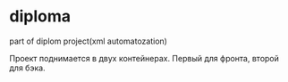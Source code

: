 # diploma
part of diplom project(xml automatozation)

Проект поднимается в двух контейнерах. Первый для фронта, второй для бэка. 

